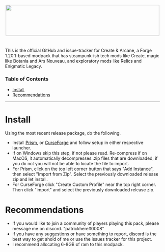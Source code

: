 <p align="center">
  <img width="500" height="100" src="https://github.com/patrickhere/create-and-arcane/assets/75187477/56f21d20-aeb1-4879-b156-02b48c2d1e4c">
</p>

# 

This is the official GitHub and issue-tracker for Create & Arcane, a Forge 1.20.1-based modpack that has steampunk-ish tech mods like Create, magic like Botania and Ars Nouveau, and exploratory mods like Relics and Enigmatic Legacy. 

### Table of Contents

-   [Install](#install)
-   [Recommendations](#recommendations)

<hr></hr>

# Install

Using the most recent release package, do the following.
- Install [Prism](https://prismlauncher.org/download/), or [CurseForge](https://download.curseforge.com) and follow setup in either respective launcher. 
- If on Windows skip this step, if not please read. Re-compress if on MacOS, it automatically decompresses .zip files that are downloaded, if you do not you will not be able to locate the file to import. 
- For Prism, click on the top left corner button that says "Add Instance", then select "Import from Zip". Select the previously downloaded release zip and let install.
- For CurseForge click "Create Custom Profile" near the top right corner. Then click "import" and select the previously downloaded release zip. 

# Recommendations

- If you would like to join a community of players playing this pack, please message me on discord. "patrickhere#0008"
- If you have any suggestions or have something to report, discord is the best way to get ahold of me or use the issues tracker for this project. 
- I recommend allocating 6-8GB of ram to this modpack.

